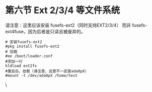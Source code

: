 # 第六节 Ext 2/3/4 等文件系统

请注意：这里应该安装 fusefs-ext2（同时支持EXT2/3/4） 而非 fusefs-ext4fuse，因为后者是只读且被废弃的。

```
# 安装fusefs-ext2
#pkg install fusefs-ext2
# 加载
#ee /boot/loader.conf
#添加一行
kldload ext2fs
#重启后，挂载（请注意，这里不一定是ada0pX）
#mount -t /dev/ada0pX /home/test
```

\
